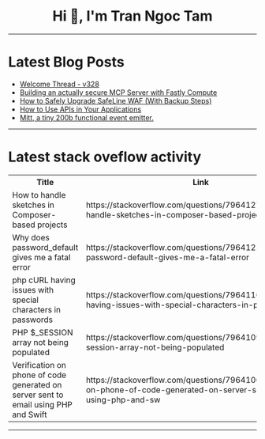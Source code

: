 <h1 align="center">Hi 👋, I'm Tran Ngoc Tam</h1>

---

# Latest Blog Posts 
<!-- BLOG-POST-LIST:START -->
- [Welcome Thread - v328](https://dev.to/devteam/welcome-thread-v328-4c1m)
- [Building an actually secure MCP Server with Fastly Compute](https://dev.to/fastly/building-an-actually-secure-mcp-server-with-fastly-compute-33go)
- [How to Safely Upgrade SafeLine WAF &lpar;With Backup Steps&rpar;](https://dev.to/sharon_42e16b8da44dabde6d/how-to-safely-upgrade-safeline-waf-with-backup-steps-3bee)
- [How to Use APIs in Your Applications](https://dev.to/media_geneous_bb80d6b5563/how-to-use-apis-in-your-applications-g5k)
- [Mitt, a tiny 200b functional event emitter.](https://dev.to/ramunarasinga-11/mitt-a-tiny-200b-functional-event-emitter-3dom)
<!-- BLOG-POST-LIST:END -->

---

# Latest stack oveflow activity
<table>
  <tr><th>Title</th><th>Link</th></tr>
  <!-- STACKOVERFLOW:START --><tr><td>How to handle sketches in Composer-based projects</td><td>https://stackoverflow.com/questions/79641276/how-to-handle-sketches-in-composer-based-projects</td></tr><tr><td>Why does password_default gives me a fatal error</td><td>https://stackoverflow.com/questions/79641253/why-does-password-default-gives-me-a-fatal-error</td></tr><tr><td>php cURL having issues with special characters in passwords</td><td>https://stackoverflow.com/questions/79641162/php-curl-having-issues-with-special-characters-in-passwords</td></tr><tr><td>PHP $_SESSION array not being populated</td><td>https://stackoverflow.com/questions/79641098/php-session-array-not-being-populated</td></tr><tr><td>Verification on phone of code generated on server sent to email using PHP and Swift</td><td>https://stackoverflow.com/questions/79641067/verification-on-phone-of-code-generated-on-server-sent-to-email-using-php-and-sw</td></tr><!-- STACKOVERFLOW:END -->
</table>

---


